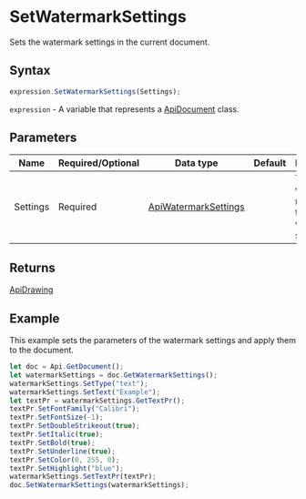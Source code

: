 # SetWatermarkSettings

Sets the watermark settings in the current document.

## Syntax

```javascript
expression.SetWatermarkSettings(Settings);
```

`expression` - A variable that represents a [ApiDocument](../ApiDocument.md) class.

## Parameters

| **Name** | **Required/Optional** | **Data type** | **Default** | **Description** |
| ------------- | ------------- | ------------- | ------------- | ------------- |
| Settings | Required | [ApiWatermarkSettings](../../ApiWatermarkSettings/ApiWatermarkSettings.md) |  | The object which represents the watermark settings. |

## Returns

[ApiDrawing](../../ApiDrawing/ApiDrawing.md)

## Example

This example sets the parameters of the watermark settings and apply them to the document.

```javascript editor-docx
let doc = Api.GetDocument();
let watermarkSettings = doc.GetWatermarkSettings();
watermarkSettings.SetType("text");
watermarkSettings.SetText("Example");
let textPr = watermarkSettings.GetTextPr();
textPr.SetFontFamily("Calibri");
textPr.SetFontSize(-1);
textPr.SetDoubleStrikeout(true);
textPr.SetItalic(true);
textPr.SetBold(true);
textPr.SetUnderline(true);
textPr.SetColor(0, 255, 0);
textPr.SetHighlight("blue");
watermarkSettings.SetTextPr(textPr);
doc.SetWatermarkSettings(watermarkSettings);
```

